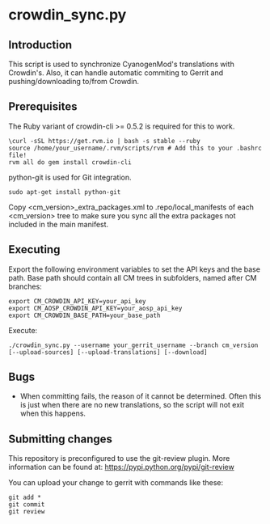 crowdin_sync.py
==================

Introduction
------------
This script is used to synchronize CyanogenMod's translations with Crowdin's. Also, it can handle
automatic commiting to Gerrit and pushing/downloading to/from Crowdin.

Prerequisites
-------------
The Ruby variant of crowdin-cli >= 0.5.2 is required for this to work.

    \curl -sSL https://get.rvm.io | bash -s stable --ruby
    source /home/your_username/.rvm/scripts/rvm # Add this to your .bashrc file!
    rvm all do gem install crowdin-cli

python-git is used for Git integration.

    sudo apt-get install python-git

Copy <cm_version>_extra_packages.xml to .repo/local_manifests of each <cm_version> tree
to make sure you sync all the extra packages not included in the main manifest.

Executing
---------
Export the following environment variables to set the API keys and the base path.
Base path should contain all CM trees in subfolders, named after CM branches:

    export CM_CROWDIN_API_KEY=your_api_key
    export CM_AOSP_CROWDIN_API_KEY=your_aosp_api_key
    export CM_CROWDIN_BASE_PATH=your_base_path

Execute:

    ./crowdin_sync.py --username your_gerrit_username --branch cm_version [--upload-sources] [--upload-translations] [--download]

Bugs
----
 - When committing fails, the reason of it cannot be determined. Often this is just when there
   are no new translations, so the script will not exit when this happens.

Submitting changes
------------------
This repository is preconfigured to use the git-review plugin. More information can be found at:
https://pypi.python.org/pypi/git-review

You can upload your change to gerrit with commands like these:

    git add *
    git commit
    git review
